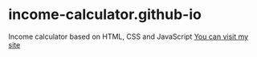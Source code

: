 # income-calculator.github-io
Income calculator based on HTML, CSS and JavaScript
<a href="https://kypocha.github.io/">You can visit my site</a>

